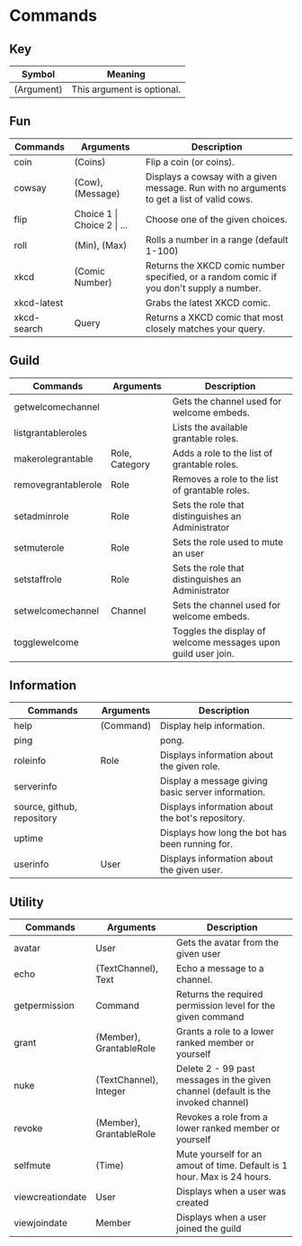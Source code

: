 # Commands

## Key
| Symbol     | Meaning                    |
| ---------- | -------------------------- |
| (Argument) | This argument is optional. |

## Fun
| Commands    | Arguments                   | Description                                                                                |
| ----------- | --------------------------- | ------------------------------------------------------------------------------------------ |
| coin        | (Coins)                     | Flip a coin (or coins).                                                                    |
| cowsay      | (Cow), (Message)            | Displays a cowsay with a given message. Run with no arguments to get a list of valid cows. |
| flip        | Choice 1 \| Choice 2 \| ... | Choose one of the given choices.                                                           |
| roll        | (Min), (Max)                | Rolls a number in a range (default 1-100)                                                  |
| xkcd        | (Comic Number)              | Returns the XKCD comic number specified, or a random comic if you don't supply a number.   |
| xkcd-latest | <none>                      | Grabs the latest XKCD comic.                                                               |
| xkcd-search | Query                       | Returns a XKCD comic that most closely matches your query.                                 |

## Guild
| Commands            | Arguments      | Description                                                   |
| ------------------- | -------------- | ------------------------------------------------------------- |
| getwelcomechannel   | <none>         | Gets the channel used for welcome embeds.                     |
| listgrantableroles  | <none>         | Lists the available grantable roles.                          |
| makerolegrantable   | Role, Category | Adds a role to the list of grantable roles.                   |
| removegrantablerole | Role           | Removes a role to the list of grantable roles.                |
| setadminrole        | Role           | Sets the role that distinguishes an Administrator             |
| setmuterole         | Role           | Sets the role used to mute an user                            |
| setstaffrole        | Role           | Sets the role that distinguishes an Administrator             |
| setwelcomechannel   | Channel        | Sets the channel used for welcome embeds.                     |
| togglewelcome       | <none>         | Toggles the display of welcome messages upon guild user join. |

## Information
| Commands                   | Arguments | Description                                        |
| -------------------------- | --------- | -------------------------------------------------- |
| help                       | (Command) | Display help information.                          |
| ping                       | <none>    | pong.                                              |
| roleinfo                   | Role      | Displays information about the given role.         |
| serverinfo                 | <none>    | Display a message giving basic server information. |
| source, github, repository | <none>    | Displays information about the bot's repository.   |
| uptime                     | <none>    | Displays how long the bot has been running for.    |
| userinfo                   | User      | Displays information about the given user.         |

## Utility
| Commands         | Arguments               | Description                                                                       |
| ---------------- | ----------------------- | --------------------------------------------------------------------------------- |
| avatar           | User                    | Gets the avatar from the given user                                               |
| echo             | (TextChannel), Text     | Echo a message to a channel.                                                      |
| getpermission    | Command                 | Returns the required permission level for the given command                       |
| grant            | (Member), GrantableRole | Grants a role to a lower ranked member or yourself                                |
| nuke             | (TextChannel), Integer  | Delete 2 - 99 past messages in the given channel (default is the invoked channel) |
| revoke           | (Member), GrantableRole | Revokes a role from a lower ranked member or yourself                             |
| selfmute         | (Time)                  | Mute yourself for an amout of time. Default is 1 hour. Max is 24 hours.           |
| viewcreationdate | User                    | Displays when a user was created                                                  |
| viewjoindate     | Member                  | Displays when a user joined the guild                                             |

